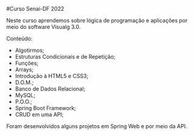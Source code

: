 #Curso Senai-DF 2022

Neste curso aprendemos sobre lógica de programação e aplicações por meio do software Visualg 3.0.

Conteúdo: 

- Algotirmos;
- Estruturas Condicionais e de Repetição;
- Funções;
- Arrays;
- Introdução à HTML5 e CSS3;
- D.O.M.;
- Banco de Dados Relacional;
- MySQL;
- P.O.O.;
- Spring Boot Framework;
- CRUD em uma API;

Foram desenvolvidos alguns projetos em Spring Web e por meio da API.